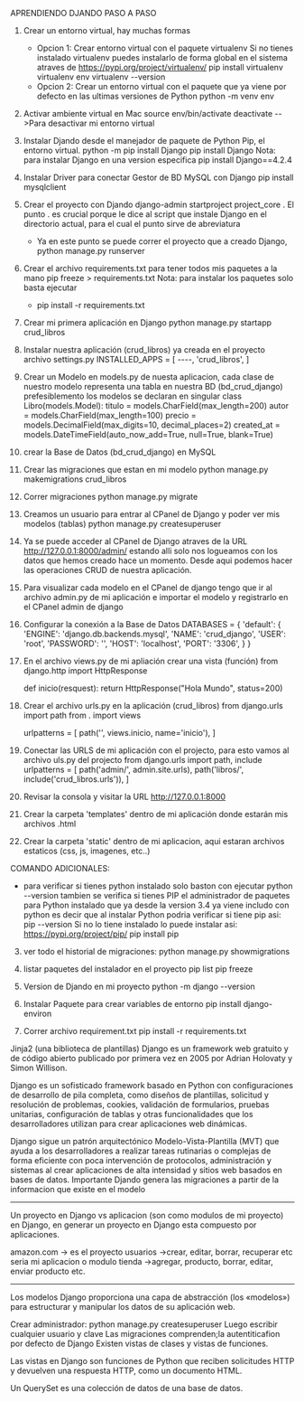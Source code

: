 APRENDIENDO DJANDO PASO A PASO

1.  Crear un entorno virtual, hay muchas formas

    - Opcion 1: Crear entorno virtual con el paquete virtualenv
      Si no tienes instalado virtualenv puedes instalarlo de forma global en el sistema atraves de
      https://pypi.org/project/virtualenv/
      pip install virtualenv
      virtualenv env
      virtualenv --version
    - Opcion 2: Crear un entorno virtual con el paquete que ya viene por defecto en las ultimas versiones de Python
      python -m venv env

2.  Activar ambiente virtual en Mac
    source env/bin/activate
    deactivate -->Para desactivar mi entorno virtual

3.  Instalar Djando desde el manejador de paquete de Python Pip, el entorno virtual.
    python -m pip install Django
    pip install Django
    Nota: para instalar Django en una version especifica
    pip install Django==4.2.4

4.  Instalar Driver para conectar Gestor de BD MySQL con Django
    pip install mysqlclient

5.  Crear el proyecto con Djando
    django-admin startproject project_core .
    El punto . es crucial porque le dice al script que instale Django en el directorio actual,
    para el cual el punto sirve de abreviatura

    - Ya en este punto se puede correr el proyecto que a creado Django,
      python manage.py runserver

6.  Crear el archivo requirements.txt para tener todos mis paquetes a la mano
    pip freeze > requirements.txt
    Nota: para instalar los paquetes solo basta ejecutar

    - pip install -r requirements.txt

7.  Crear mi primera aplicación en Django
    python manage.py startapp crud_libros

8.  Instalar nuestra aplicación (crud_libros) ya creada en el proyecto
    archivo settings.py
    INSTALLED_APPS = [
    ----,
    'crud_libros',
    ]

9.  Crear un Modelo en models.py de nuesta aplicacion, cada clase de nuestro modelo representa una tabla en nuestra BD (bd_crud_django) prefesiblemento los modelos
    se declaran en singular
    class Libro(models.Model):
    titulo = models.CharField(max_length=200)
    autor = models.CharField(max_length=100)
    precio = models.DecimalField(max_digits=10, decimal_places=2)
    created_at = models.DateTimeField(auto_now_add=True, null=True, blank=True)

10. crear la Base de Datos (bd_crud_django) en MySQL

11. Crear las migraciones que estan en mi modelo
    python manage.py makemigrations crud_libros

12. Correr migraciones
    python manage.py migrate

13. Creamos un usuario para entrar al CPanel de Django y poder ver mis modelos (tablas)
    python manage.py createsuperuser

14. Ya se puede acceder al CPanel de Django atraves de la URL http://127.0.0.1:8000/admin/ estando alli solo nos logueamos con
    los datos que hemos creado hace un momento. Desde aqui podemos hacer las operaciones CRUD de nuestra aplicación.

15. Para visualizar cada modelo en el CPanel de django tengo que ir al archivo admin.py de mi aplicación
    e importar el modelo y registrarlo en el CPanel admin de django

16. Configurar la conexión a la Base de Datos
    DATABASES = {
    'default': {
    'ENGINE': 'django.db.backends.mysql',
    'NAME': 'crud_django',
    'USER': 'root',
    'PASSWORD': '',
    'HOST': 'localhost',
    'PORT': '3306',
    }
    }

17. En el archivo views.py de mi apliación crear una vista (función)
    from django.http import HttpResponse

    def inicio(resquest):
    return HttpResponse("Hola Mundo", status=200)

18. Crear el archivo urls.py en la aplicación (crud_libros)
    from django.urls import path
    from . import views

    urlpatterns = [
    path('', views.inicio, name='inicio'),
    ]

19. Conectar las URLS de mi aplicación con el projecto, para esto vamos al archivo uls.py del projecto
    from django.urls import path, include
    urlpatterns = [
    path('admin/', admin.site.urls),
    path('libros/', include('crud_libros.urls')),
    ]

20. Revisar la consola y visitar la URL http://127.0.0.1:8000

21. Crear la carpeta 'templates' dentro de mi aplicación donde estarán mis archivos .html

22. Crear la carpeta 'static' dentro de mi aplicacion, aqui estaran archivos
    estaticos (css, js, imagenes, etc..)

COMANDO ADICIONALES:

- para verificar si tienes python instalado solo baston con ejecutar
  python --version
  tambien se verifica si tienes PIP el administrador de paquetes para Python instalado que ya desde la version 3.4 ya viene includo con python es
  decir que al instalar Python podria verificar si tiene pip asi:
  pip --version
  Si no lo tiene instalado lo puede instalar asi:
  https://pypi.org/project/pip/
  pip install pip

3. ver todo el historial de migraciones:
   python manage.py showmigrations

4. listar paquetes del instalador en el proyecto
   pip list
   pip freeze

5. Version de Djando en mi proyecto
   python -m django --version

6. Instalar Paquete para crear variables de entorno
   pip install django-environ

7. Correr archivo requirement.txt
   pip install -r requirements.txt

Jinja2 (una biblioteca de plantillas)
Django es un framework web gratuito y de código abierto publicado por primera vez en 2005 por
Adrian Holovaty y Simon Willison.

Django es un sofisticado framework basado en Python con configuraciones de desarrollo de pila completa,
como diseños de plantillas, solicitud y resolución de problemas, cookies, validación de formularios,
pruebas unitarias, configuración de tablas y otras funcionalidades que los desarrolladores
utilizan para crear aplicaciones web dinámicas.

Django sigue un patrón arquitectónico Modelo-Vista-Plantilla (MVT) que ayuda a los desarrolladores a
realizar tareas rutinarias o complejas de forma eficiente con poca intervención de protocolos,
administración y sistemas al crear aplicaciones de alta intensidad y sitios web basados en bases de datos.
Importante Djando genera las migraciones a partir de la informacion que existe en el modelo

---

Un proyecto en Django vs aplicacion (son como modulos de mi proyecto) en Django, en generar un
proyecto en Django esta compuesto por aplicaciones.

amazon.com -> es el proyecto
usuarios ->crear, editar, borrar, recuperar etc seria mi aplicacion o modulo
tienda ->agregar, producto, borrar, editar, enviar producto etc.

---

Los modelos Django proporciona una capa de abstracción
(los «modelos») para estructurar y manipular los datos de su aplicación web.

Crear administrador:
python manage.py createsuperuser
Luego escribir cualquier usuario y clave
Las migraciones comprenden;la autentiticafion por defecto de Django
Existen vistas de clases y vistas de funciones.

Las vistas en Django son funciones de Python que reciben solicitudes HTTP y devuelven una respuesta HTTP, como un documento
HTML.

Un QuerySet es una colección de datos de una base de datos.

